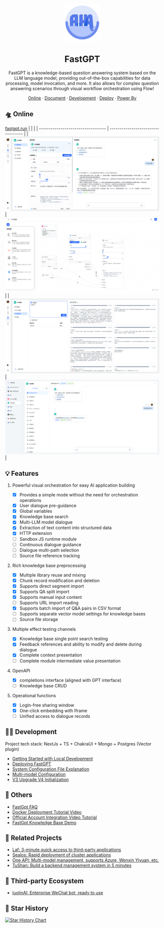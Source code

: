 <div align="center">
<a href="https://fastgpt.run/"><img src="/.github/imgs/logo.svg" width="120" height="120" alt="fastgpt logo"></a>

# FastGPT

FastGPT is a knowledge-based question answering system based on the LLM language model, providing out-of-the-box capabilities for data processing, model invocation, and more. It also allows for complex question answering scenarios through visual workflow orchestration using Flow!

</div>

<p align="center">
<a href="https://fastgpt.run/">Online</a>
·
<a href="https://doc.fastgpt.run/docs/intro">Document</a>
·
<a href="https://doc.fastgpt.run/docs/develop/dev">Development</a>
·
<a href="https://doc.fastgpt.run/docs/category/deploy">Deploy</a>
·
<a href="#powered-by">Power By</a>
</p>

## 🛸 Online

[fastgpt.run](https://fastgpt.run/)
| | |
| ---------------------------------- | ---------------------------------- |
| ![Demo](./.github/imgs/intro1.png) | ![Demo](./.github/imgs/intro2.png) |
| ![Demo](./.github/imgs/intro3.png) | ![Demo](./.github/imgs/intro4.png) |

## 💡 Features

1. Powerful visual orchestration for easy AI application building

   - [x] Provides a simple mode without the need for orchestration operations
   - [x] User dialogue pre-guidance
   - [x] Global variables
   - [x] Knowledge base search
   - [x] Multi-LLM model dialogue
   - [x] Extraction of text content into structured data
   - [x] HTTP extension
   - [ ] Sandbox JS runtime module
   - [ ] Continuous dialogue guidance
   - [ ] Dialogue multi-path selection
   - [ ] Source file reference tracking

2. Rich knowledge base preprocessing

   - [x] Multiple library reuse and mixing
   - [x] Chunk record modification and deletion
   - [x] Supports direct segment import
   - [x] Supports QA split import
   - [x] Supports manual input content
   - [ ] Supports URL import reading
   - [x] Supports batch import of Q&A pairs in CSV format
   - [ ] Supports separate vector model settings for knowledge bases
   - [ ] Source file storage

3. Multiple effect testing channels

   - [x] Knowledge base single point search testing
   - [x] Feedback references and ability to modify and delete during dialogue
   - [x] Complete context presentation
   - [ ] Complete module intermediate value presentation

4. OpenAPI

   - [x] completions interface (aligned with GPT interface)
   - [ ] Knowledge base CRUD

5. Operational functions

   - [x] Login-free sharing window
   - [x] One-click embedding with Iframe
   - [ ] Unified access to dialogue records

## 👨‍💻 Development

Project tech stack: NextJs + TS + ChakraUI + Mongo + Postgres (Vector plugin)

- [Getting Started with Local Development](https://doc.fastgpt.run/docs/develop/dev)
- [Deploying FastGPT](https://doc.fastgpt.run/docs/category/deploy)
- [System Configuration File Explanation](https://doc.fastgpt.run/docs/category/data-config)
- [Multi-model Configuration](https://doc.fastgpt.run/docs/develop/data_config/chat_models)
- [V3 Upgrade V4 Initialization](https://doc.fastgpt.run/docs/develop/deploy/v4init)

<!-- ## :point_right: RoadMap
- [FastGpt RoadMap](https://kjqvjse66l.feishu.cn/docx/RVUxdqE2WolDYyxEKATcM0XXnte) -->

<!-- ## 🏘️ Community

| Community Group                                   | Assistant                                      |
| ------------------------------------------------- | ---------------------------------------------- |
| ![](https://otnvvf-imgs.oss.laf.run/wxqun300.jpg) | ![](https://otnvvf-imgs.oss.laf.run/wx300.jpg) | -->

## 👀 Others

- [FastGpt FAQ](https://kjqvjse66l.feishu.cn/docx/HtrgdT0pkonP4kxGx8qcu6XDnGh)
- [Docker Deployment Tutorial Video](https://www.bilibili.com/video/BV1jo4y147fT/)
- [Official Account Integration Video Tutorial](https://www.bilibili.com/video/BV1xh4y1t7fy/)
- [FastGpt Knowledge Base Demo](https://www.bilibili.com/video/BV1Wo4y1p7i1/)

## 💪 Related Projects

- [Laf: 3-minute quick access to third-party applications](https://github.com/labring/laf)
- [Sealos: Rapid deployment of cluster applications](https://github.com/labring/sealos)
- [One API: Multi-model management, supports Azure, Wenxin Yiyuan, etc.](https://github.com/songquanpeng/one-api)
- [TuShan: Build a backend management system in 5 minutes](https://github.com/msgbyte/tushan)

## 🤝 Third-party Ecosystem

- [luolinAI: Enterprise WeChat bot, ready to use](https://github.com/luolin-ai/FastGPT-Enterprise-WeChatbot)

## 🌟 Star History

[![Star History Chart](https://api.star-history.com/svg?repos=labring/FastGPT&type=Date)](https://star-history.com/#labring/FastGPT&Date)
